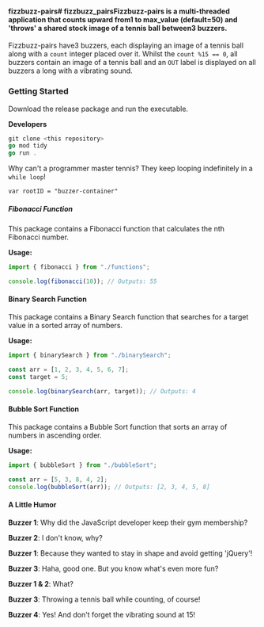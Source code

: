 #### fizzbuzz-pairs# fizzbuzz_pairsFizzbuzz-pairs is a multi-threaded application that counts upward from1 to max_value (default=50) and 'throws' a shared stock image of a tennis ball between3 buzzers.
Fizzbuzz-pairs have3 buzzers, each displaying an image of a tennis ball along with a `count` integer placed over it.
Whilst the `count %15 == 0`, all buzzers contain an image of a tennis ball and an `OUT` label is displayed on all buzzers a long with a vibrating sound.

### Getting Started

Download the release package and run the executable. 

**Developers** 
```go
git clone <this repository>
go mod tidy
go run .
```

Why can't a programmer master tennis? They keep looping indefinitely in a `while loop`!


```
var rootID = "buzzer-container"
```
##### Fibonacci Function

This package contains a Fibonacci function that calculates the nth Fibonacci number.

**Usage:**

```typescript
import { fibonacci } from "./functions";

console.log(fibonacci(10)); // Outputs: 55
```

#### Binary Search Function

This package contains a Binary Search function that searches for a target value in a sorted array of numbers.

**Usage:**

```typescript
import { binarySearch } from "./binarySearch";

const arr = [1, 2, 3, 4, 5, 6, 7];
const target = 5;

console.log(binarySearch(arr, target)); // Outputs: 4
```

#### Bubble Sort Function

This package contains a Bubble Sort function that sorts an array of numbers in ascending order.

**Usage:**

```typescript
import { bubbleSort } from "./bubbleSort";

const arr = [5, 3, 8, 4, 2];
console.log(bubbleSort(arr)); // Outputs: [2, 3, 4, 5, 8]
```

#### A Little Humor
**Buzzer 1**: Why did the JavaScript developer keep their gym membership?

**Buzzer 2**: I don't know, why?

**Buzzer 1**: Because they wanted to stay in shape and avoid getting 'jQuery'!

**Buzzer 3**: Haha, good one. But you know what's even more fun?

**Buzzer 1 & 2**: What?

**Buzzer 3**: Throwing a tennis ball while counting, of course!

**Buzzer 4**: Yes! And don't forget the vibrating sound at 15!